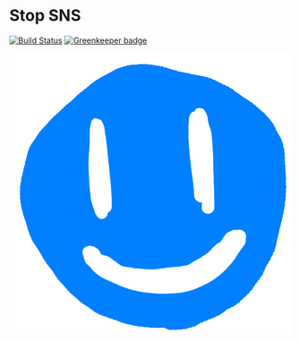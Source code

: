 # Stop SNS

[![Build Status](https://travis-ci.org/ginpei/stop-sns.svg?branch=master)](https://travis-ci.org/ginpei/stop-sns)
[![Greenkeeper badge](https://badges.greenkeeper.io/ginpei/stop-sns.svg)](https://greenkeeper.io/)

![Hello World!](add-on/icons/icon-1000.png)

